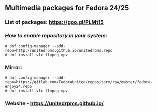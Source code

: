 ## **Multimedia packages for Fedora 24/25**

### List of packages: https://goo.gl/PLMt15

### *How to enable repository in your system:*

```
# dnf config-manager --add-repo=http://unitedrpms.github.io/unitedrpms.repo
# dnf install vlc ffmpeg mpv
```

### Mirror:

```
# dnf config-manager --add-repo=https://gitlab.com/FedoraUnited/repository/raw/master/fedora-enjoy24.repo
# dnf install vlc ffmpeg mpv
```

### Website - https://unitedrpms.github.io/
